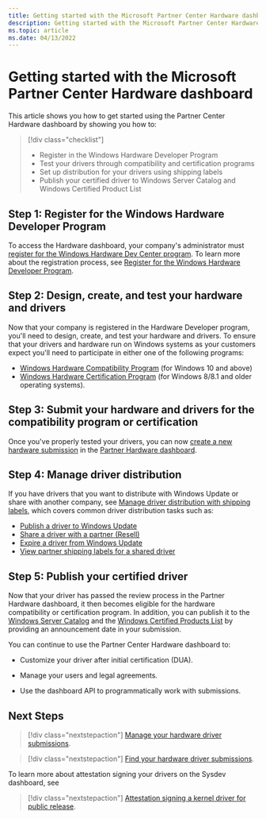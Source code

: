 ```yaml
---
title: Getting started with the Microsoft Partner Center Hardware dashboard
description: Getting started with the Microsoft Partner Center Hardware dashboard
ms.topic: article
ms.date: 04/13/2022
---
```


# Getting started with the Microsoft Partner Center Hardware dashboard

This article shows you how to get started using the Partner Center Hardware dashboard by showing you how to:

> [!div class="checklist"]
> * Register in the Windows Hardware Developer Program
> * Test your drivers through compatibility and certification programs
> * Set up distribution for your drivers using shipping labels
> * Publish your certified driver to Windows Server Catalog and Windows Certified Product List

## Step 1: Register for the Windows Hardware Developer Program

To access the Hardware dashboard, your company's administrator must [register for the Windows Hardware Dev Center program](https://go.microsoft.com/fwlink/?LinkID=828002). To learn more about the registration process, see [Register for the Windows Hardware Developer Program](register-for-the-hardware-program.md).

## Step 2: Design, create, and test your hardware and drivers

Now that your company is registered in the Hardware Developer program, you'll need to design, create, and test your hardware and drivers. To ensure that your drivers and hardware run on Windows systems as your customers expect you'll need to participate in either one of the following programs:

 * [Windows Hardware Compatibility Program](/windows-hardware/design/compatibility/) (for Windows 10 and above)
 * [Windows Hardware Certification Program](/previous-versions/windows/hardware/hck/jj125187(v=vs.85)) (for Windows 8/8.1 and older operating systems).

## Step 3: Submit your hardware and drivers for the compatibility program or certification

Once you've properly tested your drivers, you can now [create a new hardware submission](create-a-new-hardware-submission.md) in the [Partner Hardware dashboard](https://go.microsoft.com/fwlink/?LinkID=828002).

## Step 4: Manage driver distribution

If you have drivers that you want to distribute with Windows Update or share with another company, see [Manage driver distribution with shipping labels](manage-driver-distribution-by-submission.md), which covers common driver distribution tasks such as:

  * [Publish a driver to Windows Update](publish-a-driver-to-windows-update.md)
  * [Share a driver with a partner (Resell)](sharing-drivers-with-your-partners.md)
  * [Expire a driver from Windows Update](expire-a-driver-from-windows-update.md)
  * [View partner shipping labels for a shared driver](viewing-shipping-labels-for-your-shared-driver.md)

## Step 5: Publish your certified driver

Now that your driver has passed the review process in the Partner Hardware dashboard, it then becomes eligible for the hardware compatibility or certification program. In addition, you can publish it to the [Windows Server Catalog](https://www.windowsservercatalog.com/ ) and the [Windows Certified Products List](windows-certified-products-list.md) by providing an announcement date in your submission.

You can continue to use the Partner Center Hardware dashboard to:

* Customize your driver after initial certification (DUA).

* Manage your users and legal agreements.

* Use the dashboard API to programmatically work with submissions.

## Next Steps

> [!div class="nextstepaction"]
> [Manage your hardware driver submissions](manage-your-hardware-submissions.md).

> [!div class="nextstepaction"]
> [Find your hardware driver submissions](find-hardware-submission.md).

To learn more about attestation signing your drivers on the Sysdev dashboard, see

> [!div class="nextstepaction"]
> [Attestation signing a kernel driver for public release](attestation-signing-a-kernel-driver-for-public-release.md).
